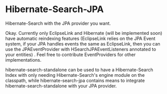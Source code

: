 Hibernate-Search-JPA
====================

Hibernate-Search with the JPA provider you want.


Okay. Currently only EclipseLink and Hibernate (will be implemented soon) have automatic reindexing features (EclipseLink relies on the JPA Event system, if your JPA handles events the same as EclipseLink, then you can use the JPAEventProvider with HSearchJPAEventListeners annotated to your entities) . Feel free to contribute EventProviders for other implementations.

hibernate-search-standalone can be used to have a Hibernate-Search Index with only needing Hibernate-Search's engine module on the classpath, while hibernate-search-jpa contains means to integrate hibernate-search-standalone with your JPA provider.
